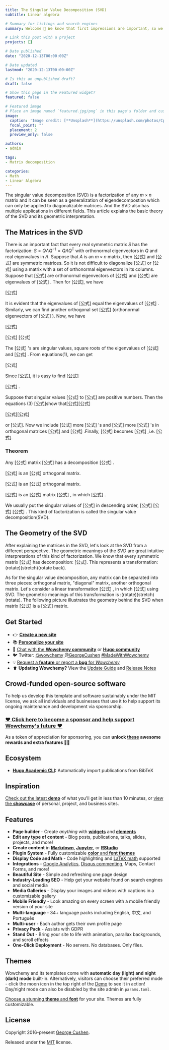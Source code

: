 ```yaml
---
title: The Singular Value Decomposition (SVD)
subtitle: Linear algebra

# Summary for listings and search engines
summary: Welcome 👋 We know that first impressions are important, so we've populated your new site with some initial content to help you get familiar with everything in no time.

# Link this post with a project
projects: []

# Date published
date: "2020-12-13T00:00:00Z"

# Date updated
lastmod: "2020-12-13T00:00:00Z"

# Is this an unpublished draft?
draft: false

# Show this page in the Featured widget?
featured: false

# Featured image
# Place an image named `featured.jpg/png` in this page's folder and customize its options here.
image:
  caption: 'Image credit: [**Unsplash**](https://unsplash.com/photos/CpkOjOcXdUY)'
  focal_point: ""
  placement: 2
  preview_only: false

authors:
- admin

tags:
- Matrix decomposition

categories:
- Math
- Linear Algebra
---
```


The singular value decomposition (SVD) is a factorization of any $m\times n$ matrix and it can be seen as a generalization of eigendecompostion which can only be applied to diagonalizable matrices. And the SVD also has multiple applications in different fields. This article explains the basic theory of the SVD and its geometric interpretation.

## The Matrices in the SVD
There is an important fact that every real symmetric matrix $S$ has the factorization: $S = Q\Lambda Q^{-1}=Q\Lambda Q^\mathrm{T}$ with orthonormal eigenvectors in $Q$ and real eigenvalues in $\Lambda$. Suppose that $A$ is an $m\times n$ matrix, then [公式] and [公式] are symmetric matrices. So it is not difficult to diagonalize [公式] or [公式] using a matrix with a set of orthonormal eigenvectors in its columns. Suppose that [公式] are orthonormal eigenvectors of [公式] and [公式] are eigenvalues of [公式] . Then for [公式], we have

[公式]

It is evident that the eigenvalues of [公式] equal the eigenvalues of [公式] . Similarly, we can find another orthogonal set [公式] (orthonormal eigenvectors of [公式] ). Now, we have

[公式]

[公式] [公式]

The [公式] 's are singular values, square roots of the eigenvalues of [公式] and [公式] . From equations(1), we can get

[公式]

Since [公式], it is easy to find [公式]

[公式] .

Suppose that singular values [公式] to [公式] are positive numbers. Then the equations (3) [公式]show that[公式][公式]

[公式][公式]

or [公式]. Now we include [公式] more [公式] 's and [公式] more [公式] 's in orthogonal matrices [公式] and [公式] .Finally, [公式] becomes [公式] ,i.e. [公式].

### Theorem

Any [公式] matrix [公式] has a decomposition [公式] .

[公式] is an [公式] orthogonal matrix.

[公式] is an [公式] orthogonal matrix.

[公式] is an [公式] matrix [公式] , in which [公式] .

We usually put the singular values of [公式] in descending order, [公式] [公式] [公式] . This kind of factorization is called the singular value decomposition(SVD).

## The Geometry of the SVD
After explaining the matrices in the SVD, let's look at the SVD from a different perspective. The geometric meanings of the SVD are great intuitive interpretations of this kind of factorization. We know that every symmetric matrix [公式] has decomposition: [公式]. This represents a transformation:(rotate)(stretch)(rotate back).

As for the singular value decomposition, any matrix can be separated into three pieces: orthogonal matrix, "diagonal" matrix, another orthogonal matrix. Let's consider a linear transformation [公式] , in which [公式] using SVD. The geometric meanings of this transformation is :(rotate)(stretch)(rotate). The following picture illustrates the geometry behind the SVD when matrix [公式] is a [公式] matrix.



## Get Started

- 👉 [**Create a new site**](https://wowchemy.com/templates/)
- 📚 [**Personalize your site**](https://wowchemy.com/docs/)
- 💬 [Chat with the **Wowchemy community**](https://discord.gg/z8wNYzb) or [**Hugo community**](https://discourse.gohugo.io)
- 🐦 Twitter: [@wowchemy](https://twitter.com/wowchemy) [@GeorgeCushen](https://twitter.com/GeorgeCushen) [#MadeWithWowchemy](https://twitter.com/search?q=(%23MadeWithWowchemy%20OR%20%23MadeWithAcademic)&src=typed_query)
- 💡 [Request a **feature** or report a **bug** for _Wowchemy_](https://github.com/wowchemy/wowchemy-hugo-modules/issues)
- ⬆️ **Updating Wowchemy?** View the [Update Guide](https://wowchemy.com/docs/guide/update/) and [Release Notes](https://wowchemy.com/updates/)

## Crowd-funded open-source software

To help us develop this template and software sustainably under the MIT license, we ask all individuals and businesses that use it to help support its ongoing maintenance and development via sponsorship.

### [❤️ Click here to become a sponsor and help support Wowchemy's future ❤️](https://wowchemy.com/plans/)

As a token of appreciation for sponsoring, you can **unlock [these](https://wowchemy.com/plans/) awesome rewards and extra features 🦄✨**

## Ecosystem

* **[Hugo Academic CLI](https://github.com/wowchemy/hugo-academic-cli):** Automatically import publications from BibTeX

## Inspiration

[Check out the latest **demo**](https://academic-demo.netlify.com/) of what you'll get in less than 10 minutes, or [view the **showcase**](https://wowchemy.com/user-stories/) of personal, project, and business sites.

## Features

- **Page builder** - Create *anything* with [**widgets**](https://wowchemy.com/docs/page-builder/) and [**elements**](https://wowchemy.com/docs/writing-markdown-latex/)
- **Edit any type of content** - Blog posts, publications, talks, slides, projects, and more!
- **Create content** in [**Markdown**](https://wowchemy.com/docs/writing-markdown-latex/), [**Jupyter**](https://wowchemy.com/docs/import/jupyter/), or [**RStudio**](https://wowchemy.com/docs/install-locally/)
- **Plugin System** - Fully customizable [**color** and **font themes**](https://wowchemy.com/docs/customization/)
- **Display Code and Math** - Code highlighting and [LaTeX math](https://en.wikibooks.org/wiki/LaTeX/Mathematics) supported
- **Integrations** - [Google Analytics](https://analytics.google.com), [Disqus commenting](https://disqus.com), Maps, Contact Forms, and more!
- **Beautiful Site** - Simple and refreshing one page design
- **Industry-Leading SEO** - Help get your website found on search engines and social media
- **Media Galleries** - Display your images and videos with captions in a customizable gallery
- **Mobile Friendly** - Look amazing on every screen with a mobile friendly version of your site
- **Multi-language** - 34+ language packs including English, 中文, and Português
- **Multi-user** - Each author gets their own profile page
- **Privacy Pack** - Assists with GDPR
- **Stand Out** - Bring your site to life with animation, parallax backgrounds, and scroll effects
- **One-Click Deployment** - No servers. No databases. Only files.

## Themes

Wowchemy and its templates come with **automatic day (light) and night (dark) mode** built-in. Alternatively, visitors can choose their preferred mode - click the moon icon in the top right of the [Demo](https://academic-demo.netlify.com/) to see it in action! Day/night mode can also be disabled by the site admin in `params.toml`.

[Choose a stunning **theme** and **font**](https://wowchemy.com/docs/customization) for your site. Themes are fully customizable.

## License

Copyright 2016-present [George Cushen](https://georgecushen.com).

Released under the [MIT](https://github.com/wowchemy/wowchemy-hugo-modules/blob/master/LICENSE.md) license.
